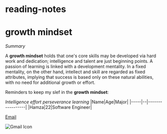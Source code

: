 # reading-notes
# growth mindset
*Summary*

A **growth mindset** holds that one's core skills may be developed via hard work and dedication; intelligence and talent are just beginning points. A passion of learning is linked with a development mentality.
In a fixed mentality, on the other hand, intellect and skill are regarded as fixed attributes, implying that success is based only on these natural abilities, with no need for additional growth or effort.

Reminders to keep my slef in the **growth mindset**:

*Intelligence*
*effort*
*perseverance*
*learning*
|Name|Age|Major|
|-----|--|-----------------|
|Hamza|22|Software Engineer|


[Email](https://mail.google.com/)


![Gmail Icon](https://encrypted-tbn0.gstatic.com/images?q=tbn:ANd9GcQsj0IaimLQXDp99teX1fX-zp2HcpWwn0hgLA&usqp=CAU)

